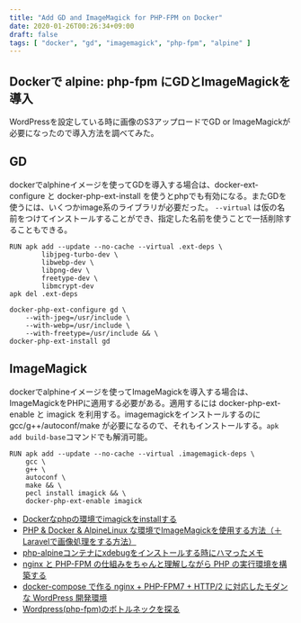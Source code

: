 ```yaml
---
title: "Add GD and ImageMagick for PHP-FPM on Docker"
date: 2020-01-26T00:26:34+09:00
draft: false
tags: [ "docker", "gd", "imagemagick", "php-fpm", "alpine" ]
---
```


## Dockerで alpine: php-fpm にGDとImageMagickを導入
WordPressを設定している時に画像のS3アップロードでGD or ImageMagickが必要になったので導入方法を調べてみた。

## GD
dockerでalphineイメージを使ってGDを導入する場合は、docker-ext-configure と docker-php-ext-install を使うとphpでも有効になる。またGDを使うには、いくつかimage系のライブラリが必要だった。 `--virtual` は仮の名前をつけてインストールすることができ、指定した名前を使うことで一括削除することもできる。

```
RUN apk add --update --no-cache --virtual .ext-deps \
        libjpeg-turbo-dev \
        libwebp-dev \
        libpng-dev \
        freetype-dev \
        libmcrypt-dev
apk del .ext-deps

docker-php-ext-configure gd \
    --with-jpeg=/usr/include \
    --with-webp=/usr/include \
    --with-freetype=/usr/include && \
docker-php-ext-install gd
```

## ImageMagick
dockerでalphineイメージを使ってImageMagickを導入する場合は、ImageMagickをPHPに適用する必要がある。適用するには docker-php-ext-enable と imagick を利用する。imagemagickをインストールするのに gcc/g++/autoconf/make が必要になるので、それもインストールする。`apk add build-base`コマンドでも解消可能。

```
RUN apk add --update --no-cache --virtual .imagemagick-deps \
    gcc \
    g++ \
    autoconf \
    make && \
    pecl install imagick && \
    docker-php-ext-enable imagick
```

- [Dockerなphpの環境でimagickをinstallする](https://polidog.jp/2018/05/08/php-docker-imagick/)
- [PHP & Docker & AlpineLinux な環境でImageMagickを使用する方法（＋Laravelで画像処理をする方法）](https://system-j.net/laravel/114/)
- [php-alpineコンテナにxdebugをインストールする時にハマったメモ](https://qiita.com/ucan-lab/items/fbf021bf69896538e515)
- [nginx と PHP-FPM の仕組みをちゃんと理解しながら PHP の実行環境を構築する](https://qiita.com/kotarella1110/items/634f6fafeb33ae0f51dc)
- [docker-compose で作る nginx + PHP-FPM7 + HTTP/2 に対応したモダンな WordPress 開発環境](https://tech.recruit-mp.co.jp/infrastructure/post-13086/)
- [Wordpress(php-fpm)のボトルネックを探る](http://totutotu.hatenablog.com/entry/2015/10/27/Wordpress%28php-fpm%29%E3%81%AE%E3%83%9C%E3%83%88%E3%83%AB%E3%83%8D%E3%83%83%E3%82%AF%E3%82%92%E6%8E%A2%E3%82%8B)